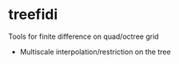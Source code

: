 # treefidi
Tools for finite difference on quad/octree grid
* Multiscale interpolation/restriction on the tree